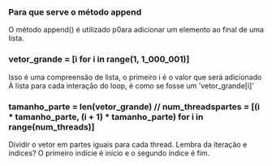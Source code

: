### Para que serve o método append
O método append() é utilizado p0ara adicionar um elemento ao final de uma lista.

### vetor_grande = [i for i in range(1, 1_000_001)]
Isso é uma compreensão de lista, o primeiro i é o valor que será adicionado À lista para cada interação do loop, é como se fosse um 'vetor_grande[i]'

### tamanho_parte = len(vetor_grande) // num_threadspartes = [(i * tamanho_parte, (i + 1) * tamanho_parte) for i in range(num_threads)]
Dividir o vetor em partes iguais para cada thread. Lembra da iteração e índices? O primeiro indície é início e o segundo índice é fim.